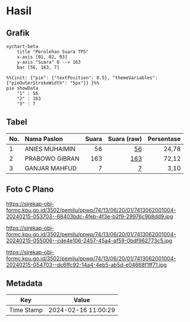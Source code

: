 # Hasil

## Grafik

```mermaid
xychart-beta
    title "Perolehan Suara TPS"
    x-axis [01, 02, 03]
    y-axis "Suara" 0 --> 163
    bar [56, 163, 7]
```

```mermaid
%%{init: {"pie": {"textPosition": 0.5}, "themeVariables": {"pieOuterStrokeWidth": "5px"}} }%%
pie showData
    "1" : 56
    "2" : 163
    "3" : 7
```

## Tabel

| No. | Nama Paslon    | Suara | Suara (raw) | Persentase |
|:--- |:-------------- | -----:| -----------:| ----------:|
| 1   | ANIES MUHAIMIN | 56    | [56][p-1]   | 24,78      |
| 2   | PRABOWO GIBRAN | 163   | [163][p-2]  | 72,12      |
| 3   | GANJAR MAHFUD  | 7     | [7][p-3]    | 3,10       |


[p-1]: https://github.com/gigit-pemilu/pemilu-2024-74-sulawesi-tenggara/blob/main/pilpres/hitung-suara/sub/74-sulawesi-tenggara/sub/13-muna-barat/sub/06-maginti/sub/2001-kangkunawe/sub/004-tps/sub/paslon-1.txt
[p-2]: https://github.com/gigit-pemilu/pemilu-2024-74-sulawesi-tenggara/blob/main/pilpres/hitung-suara/sub/74-sulawesi-tenggara/sub/13-muna-barat/sub/06-maginti/sub/2001-kangkunawe/sub/004-tps/sub/paslon-2.txt
[p-3]: https://github.com/gigit-pemilu/pemilu-2024-74-sulawesi-tenggara/blob/main/pilpres/hitung-suara/sub/74-sulawesi-tenggara/sub/13-muna-barat/sub/06-maginti/sub/2001-kangkunawe/sub/004-tps/sub/paslon-3.txt

## Foto C Plano

https://sirekap-obj-formc.kpu.go.id/3502/pemilu/ppwp/74/13/06/20/01/7413062001004-20240215-053703--68403bdc-4feb-4f3e-b2f9-29976c9b8dd9.jpg

https://sirekap-obj-formc.kpu.go.id/3502/pemilu/ppwp/74/13/06/20/01/7413062001004-20240215-055006--cde4e106-2457-45a4-af59-0bdf962773c5.jpg

https://sirekap-obj-formc.kpu.go.id/3502/pemilu/ppwp/74/13/06/20/01/7413062001004-20240215-054703--dc6ffc92-14a4-4eb5-ab5d-e04668f1ff71.jpg


## Metadata

| Key        | Value               |
| ---------- | ------------------- |
| Time Stamp | 2024-02-16 11:00:29 |



